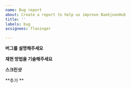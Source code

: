 ```yaml
---
name: Bug report
about: Create a report to help us improve BaekjoonHub
title: ''
labels: bug
assignees: flaxinger

---
```


<!-- 작성 전에 중복 이슈인지 확인 한번만 부탁드립니다! -->

**버그를 설명해주세요**</br>
<!-- 어떤 버그인지 설명해주세요 -->

**재현 방법을 기술해주세요**</br>
<!-- 가능한 구체적으로 부탁드립니다. -->
<!-- 예. OS, 익스텐션 버전, 플랫폼(백준, 프로그래머스), 문제 종류(스페셜 저지 등) -->

**스크린샷**</br>
<!-- 개발자 콘솔, 오류 화면 등을 첨부해주시면 문제 확인에 많은 도움이 됩니다! -->

**추가 **</br>
<!-- 추가할 내용이 있다면 적어주세요 -->
